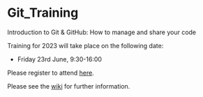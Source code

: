 # Git_Training

Introduction to Git & GitHub: How to manage and share your code

Training for 2023 will take place on the following date: 
* Friday 23rd June, 9:30-16:00

Please register to attend [here](https://www.eventbrite.com/e/introduction-to-git-and-github-how-to-manage-and-share-your-code-tickets-622581446867). 

Please see the [wiki](https://github.com/CefasRepRes/Git_Training/wiki/) for further information. 
